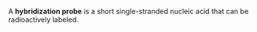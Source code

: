 A **hybridization probe** is a short single-stranded nucleic acid that can be radioactively labeled. 